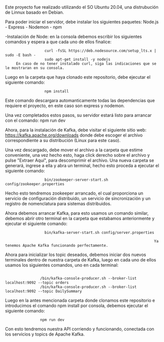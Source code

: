 
Este proyecto fue realizado utilizando el SO Ubuntu 20.04, una distrubución de Linnux basado en Debian.

Para poder iniciar el servidor, debe instalar los siguientes paquetes: Node.js - Express - Nodemon - npm

-Instalación de Node: en la consola debemos escribir los siguientes comandos y espera a que cada uno de ellos finalice: 
        
                      curl -fsSL https://deb.nodesource.com/setup_lts.x | sudo -E bash -
                      sudo apt-get install -y nodejs
         En caso de no tener instalado curl, siga las indicaciones que se le mostraran en su consola.
         
Luego en la carpeta que haya clonado este repositorio, debe ejecutar el siguiente comando:

                      npm install
                      
Este comando descargara automanticamente todas las dependencias que requiere el proyecto, en este caso son express y nodemon.

Una vez completados estos pasos, su servidor estará listo para arrancar con el comando:  npm run dev

Ahora, para la instalación de Kafka, debe visitar el siguiente sitio web: https://kafka.apache.org/downloads donde debe escoger el archivo
correspondiente a su distribución (Linux para este caso).

Una vez descargado, debe mover el archivo a la carpeta que estime conveniente, una vez hecho esto, haga click derecho sobre
el archivo y pulse "Extraer Aquí", para descomprimir el archivo. Una nueva carpeta se generará, ingrese a ella y abra un terminal, 
hecho esto proceda a ejecutar el siguiente comando:

                      bin/zookeeper-server-start.sh config/zookeeper.properties
                      
Hecho esto tendremos zookeeper arrancado, el cual  proporciona un servicio de configuración distribuido, un servicio de sincronización
 y un registro de nomenclatura para sistemas distribuidos.

Ahora debemos arrancar Kafka, para esto usamos un comando similar, debemos abrir otro terminal en la carpeta que estabamos anteriormente
y ejecutar el siguiente comando:
            
                      bin/kafka-server-start.sh config/server.properties
          
                                                                        Ya tenemos Apache Kafka funcionando perfectamente.
          
          
Ahora para inicializar los topic deseados, debemos iniciar dos nuevos terminales dentro de nuestra carpeta de Kafka, luego en cada uno de ellos usamos los siguientes comandos, uno en cada terminal:
```

                /bin/kafka-console-producer.sh --broker-list localhost:9092 --topic orders
                /bin/kafka-console-producer.sh --broker-list localhost:9092 --topic DailySummary

```
Luego en la antes mencionada carpeta donde clonamos este repositorio e introducimos el comando npm install por consola, debemos ejecutar el siguiente comando:

```
                npm run dev                
```

Con esto tendremos nuestra API corriendo y funcionando, conectada con los servicios y topics de Apache Kafka.
          
